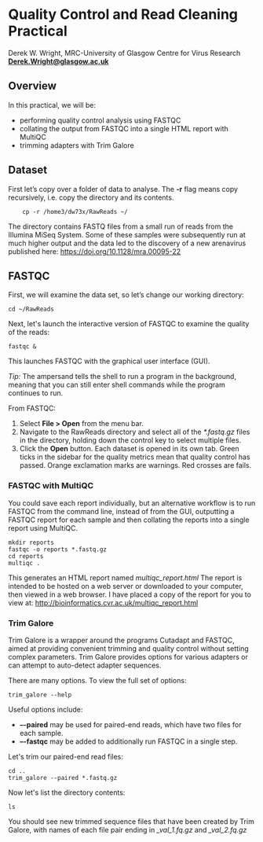 # Quality Control and Read Cleaning Practical
Derek W. Wright, MRC-University of Glasgow Centre for Virus Research
[**Derek.Wright@glasgow.ac.uk**](mailto:Derek.Wright@glasgow.ac.uk)

## Overview
In this practical, we will be: 
- performing quality control analysis using FASTQC
- collating the output from FASTQC into a single HTML report with MultiQC
- trimming adapters with Trim Galore

## Dataset
First let’s copy over a folder of data to analyse.
The **-r** flag means copy recursively, i.e. copy the directory and its contents.
```
    cp -r /home3/dw73x/RawReads ~/ 
```
The directory contains FASTQ files from a small run of reads from the Illumina MiSeq System. Some of these samples were subsequently run at much higher output and the data led to the discovery of a new arenavirus published here:
<https://doi.org/10.1128/mra.00095-22>

## FASTQC
First, we will examine the data set, so let’s change our working directory:
```
cd ~/RawReads
```
Next, let's launch the interactive version of FASTQC to examine the quality of the reads:
```
fastqc &
```
This launches FASTQC with the graphical user interface (GUI). 

*Tip:* The ampersand tells the shell to run a program in the background, meaning that you can still enter shell commands while the program continues to run.

From FASTQC:	
1. Select **File > Open** from the menu bar.
1. Navigate to the RawReads directory and select all of the *\*.fastq.gz* files in the directory, holding down the control key to select multiple files.
1. Click the **Open** button.
Each dataset is opened in its own tab. Green ticks in the sidebar for the quality metrics mean that quality control has passed. Orange exclamation marks are warnings. Red crosses are fails.

### FASTQC with MultiQC
You could save each report individually, but an alternative workflow is to run FASTQC from the command line, instead of from the GUI, outputting a FASTQC report for each sample and then collating the reports into a single report using MultiQC.
```
mkdir reports
fastqc -o reports *.fastq.gz
cd reports
multiqc .
```
This generates an HTML report named *multiqc\_report.html*
The report is intended to be hosted on a web server or downloaded to your computer, then viewed in a web browser. 
I have placed a copy of the report for you to view at:
<http://bioinformatics.cvr.ac.uk/multiqc_report.html>

### Trim Galore
Trim Galore is a wrapper around the programs Cutadapt and FASTQC, aimed at providing convenient trimming and quality control without setting complex parameters. 
Trim Galore provides options for various adapters or can attempt to auto-detect adapter sequences. 

There are many options. To view the full set of options:
```
trim_galore --help
```
Useful options include:
- **–-paired** may be used for paired-end reads, which have two files for each sample. 
- **–-fastqc** may be added to additionally run FASTQC in a single step.

Let's trim our paired-end read files:
```
cd ..
trim_galore --paired *.fastq.gz
```
Now let's list the directory contents:
```
ls
```
You should see new trimmed sequence files that have been created by Trim Galore, with names of each file pair ending in  *_val_1.fq.gz* and *_val_2.fq.gz*
